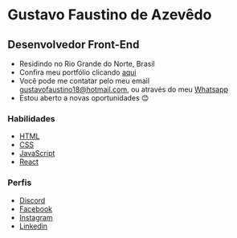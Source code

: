 Gustavo Faustino de Azevêdo
=================================

Desenvolvedor Front-End
-------------------------------------

*   Residindo no Rio Grande do Norte, Brasil
*   Confira meu portfólio clicando [aqui](https://gustavofaustinodeazevedo.github.io) 
*   Você pode me contatar pelo meu email [gustavofaustino18@hotmail.com](mailto:gustavofaustino18@hotmail.com), ou através do meu [Whatsapp](https://wa.me/+5584992057810)
*   Estou aberto a novas oportunidades 😊

### Habilidades
 
   *   <a href="https://developer.mozilla.org/en-US/docs/Glossary/HTML5" target="_blank" rel="noreferrer">HTML</a>
   *   <a href="https://www.w3.org/TR/CSS/#css" target="_blank" rel="noreferrer">CSS</a>
   *   <a href="https://developer.mozilla.org/en-US/docs/Web/JavaScript" target="_blank" rel="noreferrer">JavaScript</a>
   *   <a href="https://reactjs.org/" target="_blank" rel="noreferrer">React</a>

### Perfis

 *   <a  href="https://discord.com/users/gustavofaustino" target="_blank" rel="noreferrer">Discord</a>
 *   <a href="https://www.facebook.com/gustavo.faustino.52" target="_blank" rel="noreferrer">Facebook</a>
 *   <a href="http://www.instagram.com/gustavofaustino18" target="_blank" rel="noreferrer">Instagram</a> 
 *   <a href="https://www.linkedin.com/in/gustavo-faustino-de-azevedo-92a04b147" target="_blank" rel="noreferrer">Linkedin</a>



